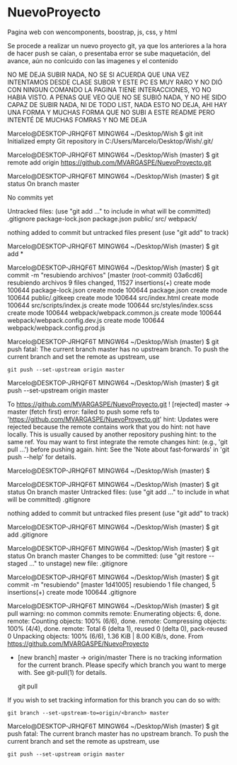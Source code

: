 # NuevoProyecto
Pagina web con wencomponents, boostrap, js, css, y html

Se procede a realizar un nuevo proyecto git, ya que los anteriores a la hora de hacer push se caían, o presentaba error
se sube maquetación, del avance, aún no conlcuido con las imagenes y el contenido


NO ME DEJA SUBIR NADA, NO SE SI ACUERDA QUE UNA VEZ INTENTAMOS DESDE CLASE SUBOR Y ESTE PC ES MUY RARO Y NO DIÓ CON NINGUN COMANDO 
LA PAGINA TIENE INTERACCIONES, YO NO HABIA VISTO. A PENAS QUE VEO QUE NO SE SUBIÓ NADA, Y NO HE SIDO CAPAZ DE SUBIR NADA, NI DE TODO LIST, NADA ESTO NO DEJA, AHI HAY UNA FORMA Y MUCHAS FORMA QUE NO SUBI A ESTE README PERO INTENTÉ DE MUCHAS FOMRAS Y NO ME DEJA 

Marcelo@DESKTOP-JRHQF6T MINGW64 ~/Desktop/Wish
$ git init
Initialized empty Git repository in C:/Users/Marcelo/Desktop/Wish/.git/

Marcelo@DESKTOP-JRHQF6T MINGW64 ~/Desktop/Wish (master)
$ git remote add origin https://github.com/MVARGASPE/NuevoProyecto.git

Marcelo@DESKTOP-JRHQF6T MINGW64 ~/Desktop/Wish (master)
$ git status
On branch master

No commits yet

Untracked files:
  (use "git add <file>..." to include in what will be committed)
        .gitignore
        package-lock.json
        package.json
        public/
        src/
        webpack/

nothing added to commit but untracked files present (use "git add" to track)

Marcelo@DESKTOP-JRHQF6T MINGW64 ~/Desktop/Wish (master)
$ git add *

Marcelo@DESKTOP-JRHQF6T MINGW64 ~/Desktop/Wish (master)
$ git commit -m "resubiendo archivos"
[master (root-commit) 03a6cd6] resubiendo archivos
 9 files changed, 11527 insertions(+)
 create mode 100644 package-lock.json
 create mode 100644 package.json
 create mode 100644 public/.gitkeep
 create mode 100644 src/index.html
 create mode 100644 src/scripts/index.js
 create mode 100644 src/styles/index.scss
 create mode 100644 webpack/webpack.common.js
 create mode 100644 webpack/webpack.config.dev.js
 create mode 100644 webpack/webpack.config.prod.js

Marcelo@DESKTOP-JRHQF6T MINGW64 ~/Desktop/Wish (master)
$ git push
fatal: The current branch master has no upstream branch.
To push the current branch and set the remote as upstream, use

    git push --set-upstream origin master


Marcelo@DESKTOP-JRHQF6T MINGW64 ~/Desktop/Wish (master)
$ git push --set-upstream origin master

To https://github.com/MVARGASPE/NuevoProyecto.git
 ! [rejected]        master -> master (fetch first)
error: failed to push some refs to 'https://github.com/MVARGASPE/NuevoProyecto.git'
hint: Updates were rejected because the remote contains work that you do
hint: not have locally. This is usually caused by another repository pushing
hint: to the same ref. You may want to first integrate the remote changes
hint: (e.g., 'git pull ...') before pushing again.
hint: See the 'Note about fast-forwards' in 'git push --help' for details.

Marcelo@DESKTOP-JRHQF6T MINGW64 ~/Desktop/Wish (master)
$

Marcelo@DESKTOP-JRHQF6T MINGW64 ~/Desktop/Wish (master)
$ git status
On branch master
Untracked files:
  (use "git add <file>..." to include in what will be committed)
        .gitignore

nothing added to commit but untracked files present (use "git add" to track)

Marcelo@DESKTOP-JRHQF6T MINGW64 ~/Desktop/Wish (master)
$ git add .gitignore

Marcelo@DESKTOP-JRHQF6T MINGW64 ~/Desktop/Wish (master)
$ git status
On branch master
Changes to be committed:
  (use "git restore --staged <file>..." to unstage)
        new file:   .gitignore


Marcelo@DESKTOP-JRHQF6T MINGW64 ~/Desktop/Wish (master)
$ git commit -m "resubiendo"
[master 1d41005] resubiendo
 1 file changed, 5 insertions(+)
 create mode 100644 .gitignore

Marcelo@DESKTOP-JRHQF6T MINGW64 ~/Desktop/Wish (master)
$ git pull
warning: no common commits
remote: Enumerating objects: 6, done.
remote: Counting objects: 100% (6/6), done.
remote: Compressing objects: 100% (4/4), done.
remote: Total 6 (delta 1), reused 0 (delta 0), pack-reused 0
Unpacking objects: 100% (6/6), 1.36 KiB | 8.00 KiB/s, done.
From https://github.com/MVARGASPE/NuevoProyecto
 * [new branch]      master     -> origin/master
There is no tracking information for the current branch.
Please specify which branch you want to merge with.
See git-pull(1) for details.

    git pull <remote> <branch>

If you wish to set tracking information for this branch you can do so with:

    git branch --set-upstream-to=origin/<branch> master


Marcelo@DESKTOP-JRHQF6T MINGW64 ~/Desktop/Wish (master)
$ git push
fatal: The current branch master has no upstream branch.
To push the current branch and set the remote as upstream, use

    git push --set-upstream origin master
